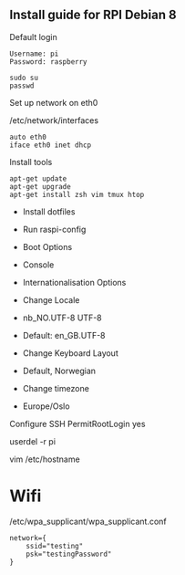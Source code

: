 ## Install guide for RPI Debian 8

Default login
```
Username: pi
Password: raspberry
```

```
sudo su
passwd
```

Set up network on eth0

/etc/network/interfaces
```
auto eth0
iface eth0 inet dhcp
```

Install tools
```
apt-get update
apt-get upgrade
apt-get install zsh vim tmux htop
```

- Install dotfiles

- Run raspi-config
 - Boot Options
  - Console
 - Internationalisation Options
  - Change Locale
   - nb_NO.UTF-8 UTF-8 
   - Default: en_GB.UTF-8
  - Change Keyboard Layout
   - Default, Norwegian
 - Change timezone
  - Europe/Oslo

Configure SSH
PermitRootLogin yes

userdel -r pi

vim /etc/hostname

# Wifi

/etc/wpa_supplicant/wpa_supplicant.conf

```
network={
	ssid="testing"
	psk="testingPassword"
}
```
